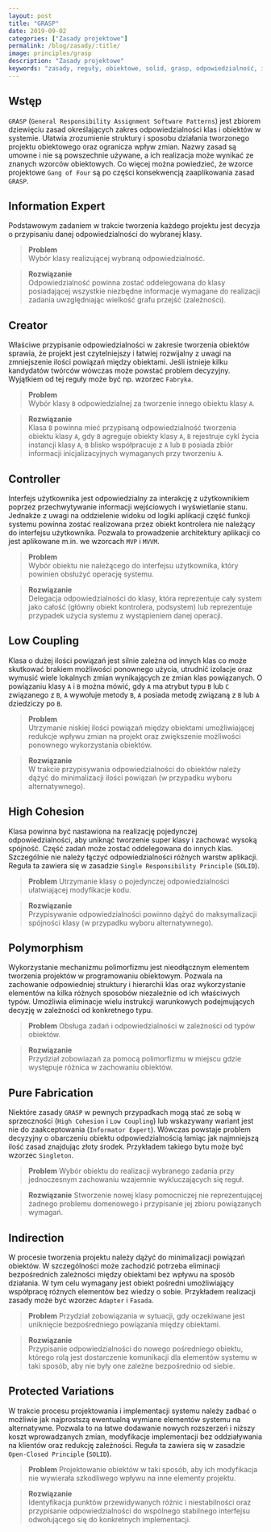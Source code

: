```yaml
---
layout: post
title: "GRASP"
date: 2019-09-02
categories: ["Zasady projektowe"]
permalink: /blog/zasady/:title/
image: principles/grasp
description: "Zasady projektowe"
keywords: "zasady, reguły, obiektowe, solid, grasp, odpowiedzialność, information expert, creator, controller, low coupling, high cohesion, polymorphism, pure fabrication, indirection, protected variations, principle, rules, android, programowanie, programming"
---
```


## Wstęp
`GRASP` (`General Responsibility Assignment Software Patterns`) jest zbiorem dziewięciu zasad określających zakres odpowiedzialności klas i obiektów w systemie. Ułatwia zrozumienie struktury i sposobu działania tworzonego projektu obiektowego oraz ogranicza wpływ zmian. Nazwy zasad są umowne i nie są powszechnie używane, a ich realizacja może wynikać ze znanych wzorców obiektowych. Co więcej można powiedzieć, że wzorce projektowe `Gang of Four` są po części konsekwencją zaaplikowania zasad `GRASP`. 

## Information Expert
Podstawowym zadaniem w trakcie tworzenia każdego projektu jest decyzja o przypisaniu danej odpowiedzialności do wybranej klasy.
  
>**Problem**  
Wybór klasy realizującej wybraną odpowiedzialność.
  
>**Rozwiązanie**  
Odpowiedzialność powinna zostać oddelegowana do klasy posiadającej wszystkie niezbędne informacje wymagane do realizacji zadania uwzględniając wielkość grafu przejść (zależności).

## Creator
Właściwe przypisanie odpowiedzialności w zakresie tworzenia obiektów sprawia, że projekt jest czytelniejszy i łatwiej rozwijalny z uwagi na zmniejszenie ilości powiązań między obiektami. Jeśli istnieje kilku kandydatów twórców wówczas może powstać problem decyzyjny. Wyjątkiem od tej reguły może być np. wzorzec `Fabryka`.
  
>**Problem**  
Wybór klasy `B` odpowiedzialnej za tworzenie innego obiektu klasy `A`.  
  
>**Rozwiązanie**  
Klasa `B` powinna mieć przypisaną odpowiedzialność tworzenia obiektu klasy `A`, gdy `B` agreguje obiekty klasy `A`, `B` rejestruje cykl życia instancji klasy `A`, `B` blisko współpracuje z `A` lub `B` posiada zbiór informacji inicjalizacyjnych wymaganych przy tworzeniu `A`.

## Controller
Interfejs użytkownika jest odpowiedzialny za interakcję z użytkownikiem poprzez przechwytywanie informacji wejściowych i wyświetlanie stanu. Jednakże z uwagi na oddzielenie widoku od logiki aplikacji część funkcji systemu powinna zostać realizowana przez obiekt kontrolera nie należący do interfejsu użytkownika. Pozwala to prowadzenie architektury aplikacji co jest aplikowane m.in. we wzorcach `MVP` i `MVVM`.
  
>**Problem**  
Wybór obiektu nie należącego do interfejsu użytkownika, który powinien obsłużyć operację systemu.
  
>**Rozwiązanie**  
Delegacja odpowiedzialności do klasy, która reprezentuje cały system jako całość (główny obiekt kontrolera, podsystem) lub reprezentuje przypadek użycia systemu z wystąpieniem danej operacji.

## Low Coupling
Klasa o dużej ilości powiązań jest silnie zależna od innych klas co może skutkować brakiem możliwości ponownego użycia, utrudnić izolacje oraz wymusić wiele lokalnych zmian wynikających ze zmian klas powiązanych. O powiązaniu klasy `A` i `B` można mówić, gdy `A` ma atrybut typu `B` lub `C` związanego z `B`, `A` wywołuje metody `B`, `A` posiada metodę związaną z `B` lub `A` dziedziczy po `B`.
  
>**Problem**  
Utrzymanie niskiej ilości powiązań między obiektami umożliwiającej redukcje wpływu zmian na projekt oraz zwiększenie możliwości ponownego wykorzystania obiektów.
  
>**Rozwiązanie**  
W trakcie przypisywania odpowiedzialności do obiektów należy dążyć do minimalizacji ilości powiązań (w przypadku wyboru alternatywnego).

## High Cohesion
Klasa powinna być nastawiona na realizację pojedynczej odpowiedzialności, aby uniknąć tworzenie super klasy i zachować wysoką spójność. Część zadań może zostać oddelegowana do innych klas. Szczególnie nie należy łączyć odpowiedzialności różnych warstw aplikacji. Reguła ta zawiera się w zasadzie `Single Responsibility Principle` (`SOLID`).
  
>**Problem** 
Utrzymanie klasy o pojedynczej odpowiedzialności ułatwiającej modyfikacje kodu.
  
>**Rozwiązanie**  
Przypisywanie odpowiedzialności powinno dążyć do maksymalizacji spójności klasy (w przypadku wyboru alternatywnego).

## Polymorphism
Wykorzystanie mechanizmu polimorfizmu jest nieodłącznym elementem tworzenia projektów w programowaniu obiektowym. Pozwala na zachowanie odpowiedniej struktury i hierarchii klas oraz wykorzystanie elementów na kilka różnych sposobów niezależnie od ich właściwych typów. Umożliwia eliminacje wielu instrukcji warunkowych podejmujących decyzję w zależności od konkretnego typu. 
  
>**Problem**
Obsługa zadań i odpowiedzialności w zależności od typów obiektów.
  
>**Rozwiązanie**  
Przydział zobowiazań za pomocą polimorfizmu w miejscu gdzie występuje różnica w zachowaniu obiektów.

## Pure Fabrication
Niektóre zasady `GRASP` w pewnych przypadkach mogą stać ze sobą w sprzeczności (`High Cohesion` i `Low Coupling`) lub wskazywany wariant jest nie do zaakceptowania (`Informator Expert`). Wówczas powstaje problem decyzyjny o obarczeniu obiektu odpowiedzialnością łamiąc jak najmniejszą ilość zasad znajdując złoty środek. Przykładem takiego bytu może być wzorzec `Singleton`.
  
>**Problem** 
Wybór obiektu do realizacji wybranego zadania przy jednoczesnym zachowaniu wzajemnie wykluczających się reguł.
  
>**Rozwiązanie**
Stworzenie nowej klasy pomocniczej nie reprezentującej żadnego problemu domenowego i przypisanie jej zbioru powiązanych wymagań.

## Indirection
W procesie tworzenia projektu należy dążyć do minimalizacji powiązań obiektów. W szczególności może zachodzić potrzeba eliminacji bezpośrednich zależności między obiektami bez wpływu na sposób działania. W tym celu wymagany jest obiekt pośredni umożliwiający współpracę różnych elementów bez wiedzy o sobie. Przykładem realizacji zasady może być wzorzec `Adapter` i `Fasada`.
  
>**Problem**
Przydział zobowiązania w sytuacji, gdy oczekiwane jest uniknięcie bezpośredniego powiązania między obiektami.
  
>**Rozwiązanie**  
Przypisanie odpowiedzialności do nowego pośredniego obiektu, którego rolą jest dostarczenie komunikacji dla elementów systemu w taki sposób, aby nie były one zależne bezpośrednio od siebie.

## Protected Variations
W trakcie procesu projektowania i implementacji systemu należy zadbać o możliwie jak najprostszą ewentualną wymiane elementów systemu na alternatywne. Pozwala to na łatwe dodawanie nowych rozszerzeń i niższy koszt wprowadzanych zmian, modyfikacje implementacji bez oddziaływania na klientów oraz redukcję zależności. Reguła ta zawiera się w zasadzie `Open-Closed Principle` (`SOLID`).
  
>**Problem**
Projektowanie obiektów w taki sposób, aby ich modyfikacja nie wywierała szkodliwego wpływu na inne elementy projektu.
  
>**Rozwiązanie**  
Identyfikacja punktów przewidywanych różnic i niestabilności oraz przypisanie odpowiedzialności do wspólnego stabilnego interfejsu odwołującego się do konkretnych implementacji.